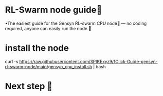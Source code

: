 #  RL-Swarm node guide🐝

•The easiest guide for the Gensyn RL-swarm CPU node🐝 — no coding required, anyone can easily run the node.💎

# install the node 

curl -s https://raw.githubusercontent.com/SPIKExyz9/1Click-Guide-gensyn-rl-swarm-node/main/gensyn_cpu_install.sh | bash


# Next step 📝
